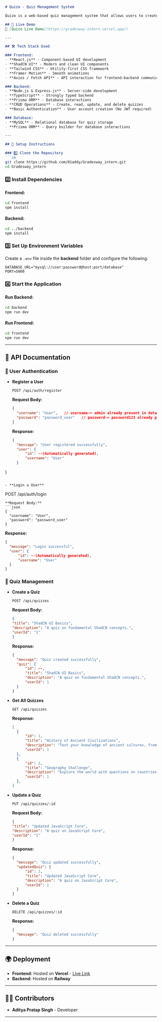 
```md
# Quizo - Quiz Management System

Quizo is a web-based quiz management system that allows users to create, manage, and take quizzes efficiently. The application provides a user-friendly interface for quiz management and is built using modern web technologies.

## 🚀 Live Demo
🔗 [Quizo Live Demo](https://gradesway-intern.vercel.app/)

---

## 🛠 Tech Stack Used

### Frontend:
- **React.js** - Component-based UI development
- **ShadCN UI** - Modern and clean UI components
- **Tailwind CSS** - Utility-first CSS framework
- **Framer Motion** - Smooth animations
- **Axios / Fetch API** - API interaction for frontend-backend communication

### Backend:
- **Node.js & Express.js** - Server-side development
- **TypeScript** - Strongly typed backend
- **Prisma ORM** - Database interactions
- **CRUD Operations** - Create, read, update, and delete quizzes
- **Basic Authentication** - User account creation (No JWT required)

### Database:
- **MySQL** - Relational database for quiz storage
- **Prisma ORM** - Query builder for database interactions

---

## 📜 Setup Instructions

### 1️⃣ Clone the Repository
```sh
git clone https://github.com/01addy/Gradesway_intern.git
cd Gradesway_intern
```

### 2️⃣ Install Dependencies
#### Frontend:
```sh
cd frontend
npm install
```
#### Backend:
```sh
cd ../backend
npm install
```

### 3️⃣ Set Up Environment Variables
Create a `.env` file inside the **backend** folder and configure the following:
```
DATABASE_URL="mysql://user:password@host:port/database" 
PORT=5000
```

### 4️⃣ Start the Application
#### Run Backend:
```sh
cd backend
npm run dev
```
#### Run Frontend:
```sh
cd frontend
npm run dev
```

---

## 📌 API Documentation

### 🔹 User Authentication
- **Register a User**
  ```
  POST /api/auth/register
  ```
  **Request Body:**
  ```json
  {
    "username": "User",   // username-> admin already present in database
    "password": "password_user"   // password-> password123 already present in database
  }
  ```
  **Response:**
  ```json
  {
    "message": "User registered successfully",
    "user": {
        "id": --(Automatically generated),
        "username": "User"
    }
}
  ```

- **Login a User**
  ```
  POST /api/auth/login
  ```
  **Request Body:**
  ```json
  {
    "username": "User",
    "password": "password_user"
  }
  ```
  **Response:**
  ```json
  {
    "message": "Login successful",
    "user": {
        "id": --(Automatically generated),
        "username": "User"
    }
}
  ```

### 🔹 Quiz Management
- **Create a Quiz**
  ```
  POST /api/quizzes
  ```
  **Request Body:**
  ```json
  {
  "title": "ShadCN UI Basics",
  "description": "A quiz on fundamental ShadCN concepts.",
  "userId": "1"
  }
  ```
  **Response:**
  ```json
  {
    "message": "Quiz created successfully",
    "quiz": {
        "id": --,
        "title": "ShadCN UI Basics",
        "description": "A quiz on fundamental ShadCN concepts.",
        "userId": 1
    }
  }
  ```

- **Get All Quizzes**
  ```
  GET /api/quizzes
  ```
  **Response:**
  ```json
  [
    {
        "id": 1,
        "title": "History of Ancient Civilizations",
        "description": "Test your knowledge of ancient cultures, from the Egyptians to the Mayans. Can you name the pharaohs, gods, and events that shaped the ancient world?",
        "userId": 1
    },
    {
        "id": 2,
        "title": "Geography Challenge",
        "description": "Explore the world with questions on countries, capitals, landmarks, and natural wonders. How well do you know the globe?",
        "userId": 1
    },
  ]
  ```

- **Update a Quiz**
  ```
  PUT /api/quizzes/:id
  ```
  **Request Body:**
  ```json
  {
  "title": "Updated JavaScript Core",
  "description": "A quiz on JavaScript Core",
  "userId": "1"
  }
  ```
  **Response:**
  ```json
  {
    "message": "Quiz updated successfully",
    "updatedQuiz": {
        "id": 3,
        "title": "Updated JavaScript Core",
        "description": "A quiz on JavaScript Core",
        "userId": 1
    }
  }
  ```

- **Delete a Quiz**
  ```
  DELETE /api/quizzes/:id
  ```
  **Response:**
  ```json
  {
    "message": "Quiz deleted successfully"
  }
  ```

---

## 🌍 Deployment

- **Frontend:** Hosted on **Vercel** - [Live Link](https://gradesway-intern.vercel.app/)
- **Backend:** Hosted on **Railway** 

---

## 👨‍💻 Contributors
- **Aditya Pratap Singh** - Developer

---
